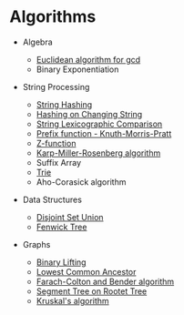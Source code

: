 # Algorithms

* Algebra
    * [Euclidean algorithm for gcd](algebra/euclid.cc)
    * Binary Exponentiation

* String Processing
    * [String Hashing](strings/hashing.cc)
    * [Hashing on Changing String](strings/dynamic_hash.cc)
    * [String Lexicographic Comparison](strings/lexic_comp.cc)
    * [Prefix function - Knuth-Morris-Pratt](strings/kmp.cc)
    * [Z-function](strings/z-algorithm.cc)
    * [Karp-Miller-Rosenberg algorithm](strings/kmr.cc)
    * Suffix Array
    * [Trie](strings/trie.cc)
    * Aho-Corasick algorithm

* Data Structures
    * [Disjoint Set Union](data-structures/disjoint_set.cc)
    * [Fenwick Tree](data-structures/fenwick_tree.cc)

* Graphs
    * [Binary Lifting](graphs/lca.cc)
    * [Lowest Common Ancestor](graphs/lca2.cc)
    * [Farach-Colton and Bender algorithm](graphs/lca3.cc)
    * [Segment Tree on Rootet Tree](graphs/subtree.cc)
    * [Kruskal's algorithm](graphs/kruskal.cc)
